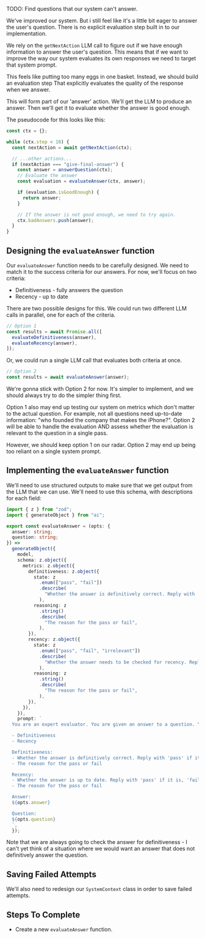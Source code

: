 TODO: Find questions that our system can't answer.

We've improved our system. But i still feel like it's a little bit eager to answer the user's question. There is no explicit evaluation step built in to our implementation.

We rely on the `getNextAction` LLM call to figure out if we have enough information to answer the user's question. This means that if we want to improve the way our system evaluates its own responses we need to target that system prompt.

This feels like putting too many eggs in one basket. Instead, we should build an evaluation step That explicitly evaluates the quality of the response when we answer.

This will form part of our 'answer' action. We'll get the LLM to produce an answer. Then we'll get it to evaluate whether the answer is good enough.

The pseudocode for this looks like this:

```ts
const ctx = {};

while (ctx.step < 10) {
  const nextAction = await getNextAction(ctx);

  // ...other actions...
  if (nextAction === "give-final-answer") {
    const answer = answerQuestion(ctx);
    // Evaluate the answer
    const evaluation = evaluateAnswer(ctx, answer);

    if (evaluation.isGoodEnough) {
      return answer;
    }

    // If the answer is not good enough, we need to try again.
    ctx.badAnswers.push(answer);
  }
}
```

## Designing the `evaluateAnswer` function

Our `evaluateAnswer` function needs to be carefully designed. We need to match it to the success criteria for our answers. For now, we'll focus on two criteria:

- Definitiveness - fully answers the question
- Recency - up to date

There are two possible designs for this. We could run two different LLM calls in parallel, one for each of the criteria.

```ts
// Option 1
const results = await Promise.all([
  evaluateDefinitiveness(answer),
  evaluateRecency(answer),
]);
```

Or, we could run a single LLM call that evaluates both criteria at once.

```ts
// Option 2
const results = await evaluateAnswer(answer);
```

We're gonna stick with Option 2 for now. It's simpler to implement, and we should always try to do the simpler thing first.

Option 1 also may end up testing our system on metrics which don't matter to the actual question. For example, not all questions need up-to-date information: "who founded the company that makes the iPhone?". Option 2 will be able to handle the evaluation AND assess whether the evaluation is relevant to the question in a single pass.

However, we should keep option 1 on our radar. Option 2 may end up being too reliant on a single system prompt.

## Implementing the `evaluateAnswer` function

We'll need to use structured outputs to make sure that we get output from the LLM that we can use. We'll need to use this schema, with descriptions for each field:

```ts
import { z } from "zod";
import { generateObject } from "ai";

export const evaluateAnswer = (opts: {
  answer: string;
  question: string;
}) =>
  generateObject({
    model,
    schema: z.object({
      metrics: z.object({
        definitiveness: z.object({
          state: z
            .enum(["pass", "fail"])
            .describe(
              "Whether the answer is definitively correct. Reply with 'pass' if it is, 'fail' if it is not.",
            ),
          reasoning: z
            .string()
            .describe(
              "The reason for the pass or fail",
            ),
        }),
        recency: z.object({
          state: z
            .enum(["pass", "fail", "irrelevant"])
            .describe(
              "Whether the answer needs to be checked for recency. Reply with 'pass' if it does, 'fail' if it does not, or 'irrelevant' if the question does not require a recency check.",
            ),
          reasoning: z
            .string()
            .describe(
              "The reason for the pass or fail",
            ),
        }),
      }),
    }),
    prompt: `
  You are an expert evaluator. You are given an answer to a question. You need to evaluate the answer based on the following criteria:

  - Definitiveness
  - Recency

  Definitiveness:
  - Whether the answer is definitively correct. Reply with 'pass' if it is, 'fail' if it is not.
  - The reason for the pass or fail

  Recency:
  - Whether the answer is up to date. Reply with 'pass' if it is, 'fail' if it is not, or 'irrelevant' if the question does not require a recency check.
  - The reason for the pass or fail

  Answer:
  ${opts.answer}

  Question:
  ${opts.question}
  `,
  });
```

Note that we are always going to check the answer for definitiveness - I can't yet think of a situation where we would want an answer that does not definitively answer the question.

## Saving Failed Attempts

We'll also need to redesign our `SystemContext` class in order to save failed attempts.

## Steps To Complete

- Create a new `evaluateAnswer` function.
